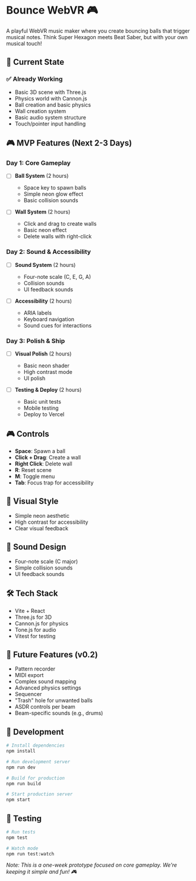 # Bounce WebVR 🎮

A playful WebVR music maker where you create bouncing balls that trigger musical notes. Think Super Hexagon meets Beat Saber, but with your own musical touch!

## 🎯 Current State

### ✅ Already Working
- Basic 3D scene with Three.js
- Physics world with Cannon.js
- Ball creation and basic physics
- Wall creation system
- Basic audio system structure
- Touch/pointer input handling

## 🎮 MVP Features (Next 2-3 Days)

### Day 1: Core Gameplay
- [ ] **Ball System** (2 hours)
  - Space key to spawn balls
  - Simple neon glow effect
  - Basic collision sounds

- [ ] **Wall System** (2 hours)
  - Click and drag to create walls
  - Basic neon effect
  - Delete walls with right-click

### Day 2: Sound & Accessibility
- [ ] **Sound System** (2 hours)
  - Four-note scale (C, E, G, A)
  - Collision sounds
  - UI feedback sounds

- [ ] **Accessibility** (2 hours)
  - ARIA labels
  - Keyboard navigation
  - Sound cues for interactions

### Day 3: Polish & Ship
- [ ] **Visual Polish** (2 hours)
  - Basic neon shader
  - High contrast mode
  - UI polish

- [ ] **Testing & Deploy** (2 hours)
  - Basic unit tests
  - Mobile testing
  - Deploy to Vercel

## 🎮 Controls

- **Space**: Spawn a ball
- **Click + Drag**: Create a wall
- **Right Click**: Delete wall
- **R**: Reset scene
- **M**: Toggle menu
- **Tab**: Focus trap for accessibility

## 🎨 Visual Style

- Simple neon aesthetic
- High contrast for accessibility
- Clear visual feedback

## 🎵 Sound Design

- Four-note scale (C major)
- Simple collision sounds
- UI feedback sounds

## 🛠 Tech Stack

- Vite + React
- Three.js for 3D
- Cannon.js for physics
- Tone.js for audio
- Vitest for testing

## 📝 Future Features (v0.2)

- Pattern recorder
- MIDI export
- Complex sound mapping
- Advanced physics settings
- Sequencer
- "Trash" hole for unwanted balls
- ASDR controls per beam
- Beam-specific sounds (e.g., drums)

## 🚀 Development

```bash
# Install dependencies
npm install

# Run development server
npm run dev

# Build for production
npm run build

# Start production server
npm start
```

## 🧪 Testing

```bash
# Run tests
npm test

# Watch mode
npm run test:watch
```

*Note: This is a one-week prototype focused on core gameplay. We're keeping it simple and fun! 🎮* 
